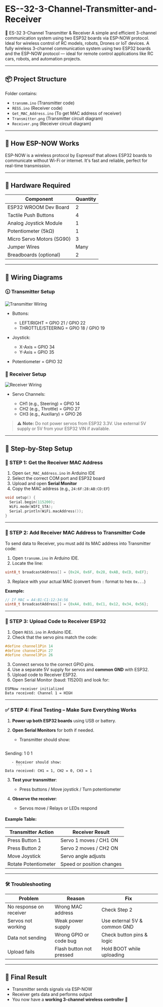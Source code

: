 # ES--32-3-Channel-Transmitter-and-Receiver

🔧 ES-32 3-Channel Transmitter &amp; Receiver A simple and efficient 3-channel communication system using two ESP32 boards via ESP-NOW protocol. Ideal for wireless control of RC models, robots, Drones or IoT devices.
A fully wireless 3-channel communication system using two ESP32 boards and the ESP-NOW protocol — ideal for remote control applications like RC cars, robots, and automation projects.

---

## 📦 Project Structure

Folder contains:

* `transmm.ino` (Transmitter code)
* `RESS.ino` (Receiver code)
* `Get_MAC_Address.ino` (To get MAC address of receiver)
* `Transmitter.png` (Transmitter circuit diagram)
* `Receiver.png` (Receiver circuit diagram)

---

## 🛁 How ESP-NOW Works

ESP-NOW is a wireless protocol by Espressif that allows ESP32 boards to communicate without Wi-Fi or internet. It's fast and reliable, perfect for real-time transmission.

---

## 🧰 Hardware Required

| Component                 | Quantity |
| ------------------------- | -------- |
| ESP32 WROOM Dev Board     | 2        |
| Tactile Push Buttons      | 4        |
| Analog Joystick Module    | 1        |
| Potentiometer (5kΩ)       | 1        |
| Micro Servo Motors (SG90) | 3        |
| Jumper Wires              | Many     |
| Breadboards (optional)    | 2        |

---

## 📍 Wiring Diagrams

### 🕦 Transmitter Setup

![Transmitter Wiring](Transmitter.png)

* Buttons:

  * LEFT/RIGHT = GPIO 21 / GPIO 22
  * THROTTLE/STEERING = GPIO 18 / GPIO 19
* Joystick:

  * X-Axis = GPIO 34
  * Y-Axis = GPIO 35
* Potentiometer = GPIO 32

### 🔳 Receiver Setup

![Receiver Wiring](Receiver.png)

* Servo Channels:

  * CH1 (e.g., Steering) = GPIO 14
  * CH2 (e.g., Throttle) = GPIO 27
  * CH3 (e.g., Auxiliary) = GPIO 26

> ⚠️ **Note:** Do not power servos from ESP32 3.3V. Use external 5V supply or 5V from your ESP32 VIN if available.

---

## 🔄 Step-by-Step Setup

### 🧪 STEP 1: Get the Receiver MAC Address

1. Open `Get_MAC_Address.ino` in Arduino IDE
2. Select the correct COM port and ESP32 board
3. Upload and open **Serial Monitor**
4. Copy the MAC address (e.g., `24:6F:28:AB:CD:EF`)

```cpp
void setup() {
  Serial.begin(115200);
  WiFi.mode(WIFI_STA);
  Serial.println(WiFi.macAddress());
}
```

---

### 🔧 STEP 2: Add Receiver MAC Address to Transmitter Code

To send data to Receiver, you must add its MAC address into Transmitter code:

1. Open `transmm.ino` in Arduino IDE.
2. Locate the line:

```cpp
uint8_t broadcastAddress[] = {0x24, 0x6F, 0x28, 0xAB, 0xCD, 0xEF};
```

3. Replace with your actual MAC (convert from `:` format to hex `0x...`)

**Example:**

```cpp
// If MAC = A4:B1:C1:12:34:56
uint8_t broadcastAddress[] = {0xA4, 0xB1, 0xC1, 0x12, 0x34, 0x56};
```

---

### 🔨 STEP 3: Upload Code to Receiver ESP32

1. Open `RESS.ino` in Arduino IDE.
2. Check that the servo pins match the code:

```cpp
#define channel1Pin 14
#define channel2Pin 27
#define channel3Pin 26
```

3. Connect servos to the correct GPIO pins.
4. Use a separate 5V supply for servos and **common GND** with ESP32.
5. Upload code to Receiver ESP32.
6. Open Serial Monitor (baud: 115200) and look for:

```
ESPNow receiver initialized
Data received: Channel 1 = HIGH
```

---

### ✅ STEP 4: Final Testing – Make Sure Everything Works

1. **Power up both ESP32 boards** using USB or battery.
2. **Open Serial Monitors** for both if needed.

   * Transmitter should show:

     ```
     ```

Sending: 1 0 1

````
   - Receiver should show:
     ```
Data received: CH1 = 1, CH2 = 0, CH3 = 1
````

3. **Test your transmitter**:

   * Press buttons / Move joystick / Turn potentiometer
4. **Observe the receiver**:

   * Servos move / Relays or LEDs respond

#### Example Table:

| Transmitter Action   | Receiver Result           |
| -------------------- | ------------------------- |
| Press Button 1       | Servo 1 moves / CH1 ON    |
| Press Button 2       | Servo 2 moves / CH2 ON    |
| Move Joystick        | Servo angle adjusts       |
| Rotate Potentiometer | Speed or position changes |

---

### 🛠️ Troubleshooting

| Problem                 | Reason                   | Fix                          |
| ----------------------- | ------------------------ | ---------------------------- |
| No response on receiver | Wrong MAC address        | Check Step 2                 |
| Servos not working      | Weak power supply        | Use external 5V & common GND |
| Data not sending        | Wrong GPIO or code bug   | Check button pins & logic    |
| Upload fails            | Flash button not pressed | Hold BOOT while uploading    |

---

## 📅 Final Result

* Transmitter sends signals via ESP-NOW
* Receiver gets data and performs output
* You now have a **working 3-channel wireless controller** 🎉









